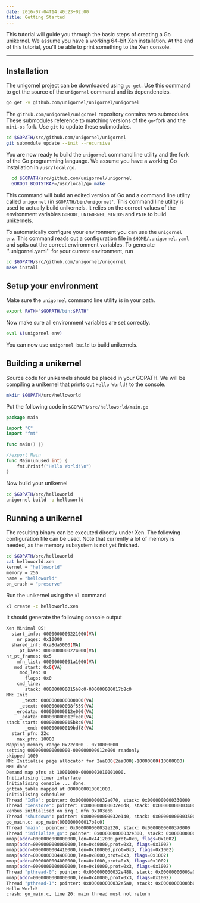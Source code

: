 ```yaml
---
date: 2016-07-04T14:40:23+02:00
title: Getting Started
---
```


This tutorial will guide you through the basic steps of creating a Go unikernel. We assume you have a working 64-bit Xen installation. At the end of this tutorial, you'll be able to print something to the Xen console.

----


## Installation 

The unigornel project can be downloaded using ``go get``. Use this command to get the source of the ``unigornel`` command and its dependencies.
```sh
go get -v github.com/unigornel/unigornel/unigornel
```
The ``github.com/unigornel/unigornel`` repository contains two submodules. These submodules reference to matching versions of the ``go``-fork and the ``mini-os`` fork. Use ``git`` to update these submodules.
```sh
cd $GOPATH/src/github.com/unigornel/unigornel
git submodule update --init --recursive
```
You are now ready to build the ``unigornel`` command line utility and the fork of the Go programming language. We assume you have a working Go installation in ``/usr/local/go``.
```sh
  cd $GOPATH/src/github.com/unigornel/unigornel
  GOROOT_BOOTSTRAP=/usr/local/go make
```
This command will build an edited version of Go and a command line utility called ``unigornel`` (in ``$GOPATH/bin/unigornel'``. This command line utility is used to actually build unikernels. It relies on the correct values of the environment variables ``GOROOT``, ``UNIGORNEL_MINIOS`` and ``PATH`` to build unikernels.

To automatically configure your environment you can use the ``unigornel env``. This command reads out a configuration file in ``$HOME/.unigornel.yaml`` and spits out the correct environment variables. To generate ''.unigornel.yaml'' for your current environment, run
```sh
cd $GOPATH/src/github.com/unigornel/unigornel
make install
```
## Setup your environment 
Make sure the ``unigornel`` command line utility is in your path.
```sh
export PATH="$GOPATH/bin:$PATH"
```
Now make sure all environment variables are set correctly.
```sh
eval $(unigornel env)
```
You can now use ``unigornel build`` to build unikernels.

## Building a unikernel 
Source code for unikernels should be placed in your GOPATH. We will be compiling a unikernel that prints out ``Hello World!`` to the console.
```sh
mkdir $GOPATH/src/helloworld
```
Put the following code in ``$GOPATH/src/helloworld/main.go``

```Go
package main

import "C"
import "fmt"

func main() {}

//export Main
func Main(unused int) {
	fmt.Printf("Hello World!\n")
}
```

Now build your unikernel
```sh
cd $GOPATH/src/helloworld
unigornel build -o helloworld
```
## Running a unikernel 
The resulting binary can be executed directly under Xen. The following configuration file can be used. Note that currently a lot of memory is needed, as the memory subsystem is not yet finished.
```sh
cd $GOPATH/src/helloworld
cat helloworld.xen
kernel = "helloworld"
memory = 256
name = "helloworld"
on_crash = "preserve"
```
Run the unikernel using the ``xl`` command
```sh
xl create -c helloworld.xen
```
It should generate the following console output

```sh
Xen Minimal OS!
  start_info: 0000000000221000(VA)
    nr_pages: 0x10000
  shared_inf: 0xa8da5000(MA)
     pt_base: 0000000000224000(VA)
nr_pt_frames: 0x5
    mfn_list: 00000000001a1000(VA)
   mod_start: 0x0(VA)
     mod_len: 0
       flags: 0x0
    cmd_line: 
       stack: 000000000015b8c0-000000000017b8c0
MM: Init
      _text: 0000000000000000(VA)
     _etext: 000000000008f559(VA)
   _erodata: 000000000012e000(VA)
     _edata: 000000000012fee0(VA)
stack start: 000000000015b8c0(VA)
       _end: 000000000019bdf8(VA)
  start_pfn: 22c
    max_pfn: 10000
Mapping memory range 0x22c000 - 0x10000000
setting 0000000000000000-000000000012e000 readonly
skipped 1000
MM: Initialise page allocator for 2aa000(2aa000)-10000000(10000000)
MM: done
Demand map pfns at 10001000-0000002010001000.
Initialising timer interface
Initialising console ... done.
gnttab_table mapped at 0000000010001000.
Initialising scheduler
Thread "Idle": pointer: 0x000000000032e070, stack: 0x0000000000330000
Thread "xenstore": pointer: 0x000000000032e0d8, stack: 0x0000000000340000
xenbus initialised on irq 1 mfn 0x103e6b
Thread "shutdown": pointer: 0x000000000032e140, stack: 0x0000000000350000
go_main.c: app_main(000000000017b8c0)
Thread "main": pointer: 0x000000000032e220, stack: 0x0000000000370000
Thread "initialize_go": pointer: 0x000000000032e300, stack: 0x0000000000380000
mmap(addr=000000c000000000,len=0x4412000,prot=0x0, flags=0x1002)
mmap(addr=0000000000000000,len=0x40000,prot=0x3, flags=0x1002)
mmap(addr=0000000004410000,len=0x100000,prot=0x3, flags=0x1002)
mmap(addr=0000000004408000,len=0x8000,prot=0x3, flags=0x1002)
mmap(addr=0000000004000000,len=0x1000,prot=0x3, flags=0x1002)
mmap(addr=0000000000000000,len=0x10000,prot=0x3, flags=0x1002)
Thread "pthread-0": pointer: 0x000000000032e488, stack: 0x00000000003a0000
mmap(addr=0000000000000000,len=0x40000,prot=0x3, flags=0x1002)
Thread "pthread-1": pointer: 0x000000000032e5a0, stack: 0x00000000003b0000
Hello World!
crash: go_main.c, line 20: main thread must not return
```